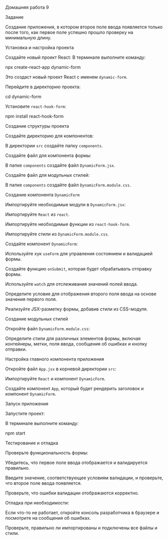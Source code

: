 Домашняя работа 9



Задание


Создание приложения, в котором второе поле ввода появляется только после того, как первое поле успешно прошло проверку на минимальную длину.


Установка и настройка проекта


Создайте новый проект React: В терминале выполните команду:

npx create-react-app dynamic-form

Это создаст новый проект React с именем `dynamic-form`.


Перейдите в директорию проекта:

cd dynamic-form


Установите `react-hook-form`:

npm install react-hook-form


Создание структуры проекта


Создайте директорию для компонентов:

В директории `src` создайте папку `components`.


Создайте файл для компонента формы:

В папке `components` создайте файл `DynamicForm.jsx`.


Создайте файл для модульных стилей:

В папке `components` создайте файл `DynamicForm.module.css`.


Создание компонента `DynamicForm`


Импортируйте необходимые модули в `DynamicForm.jsx`:

Импортируйте `React` из `react`.

Импортируйте необходимые функции из `react-hook-form`.

Импортируйте стили из `DynamicForm.module.css`.


Создайте компонент `DynamicForm`:

Используйте хук `useForm` для управления состоянием и валидацией формы.

Создайте функцию `onSubmit`, которая будет обрабатывать отправку формы.

Используйте `watch` для отслеживания значений полей ввода.

Определите условие для отображения второго поля ввода на основе значения первого поля.

Реализуйте JSX-разметку формы, добавив стили из CSS-модуля.


Создание модульных стилей


Откройте файл `DynamicForm.module.css`:

Определите стили для различных элементов формы, включая контейнеры, метки, поля ввода, сообщения об ошибках и кнопку отправки.


Настройка главного компонента приложения


Откройте файл `App.jsx` в корневой директории `src`:

Импортируйте `React` и компонент `DynamicForm`.

Создайте компонент `App`, который будет рендерить заголовок и компонент `DynamicForm`.


Запуск приложения


Запустите проект:

В терминале выполните команду:

npm start


Тестирование и отладка


Проверьте функциональность формы:

Убедитесь, что первое поле ввода отображается и валидируется правильно.

Введите значение, соответствующее условиям валидации, и проверьте, что второе поле ввода появляется.

Проверьте, что ошибки валидации отображаются корректно.


Отладка при необходимости:

Если что-то не работает, откройте консоль разработчика в браузере и посмотрите на сообщения об ошибках.

Проверьте, правильно ли импортированы и подключены все файлы и стили.